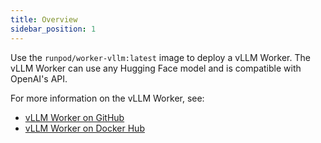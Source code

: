 ```yaml
---
title: Overview
sidebar_position: 1
---
```


Use the `runpod/worker-vllm:latest` image to deploy a vLLM Worker.
The vLLM Worker can use any Hugging Face model and is compatible with OpenAI's API.

For more information on the vLLM Worker, see:

- [vLLM Worker on GitHub](https://github.com/runpod-workers/worker-vllm)
- [vLLM Worker on Docker Hub](https://hub.docker.com/r/runpod/worker-vllm/tags)